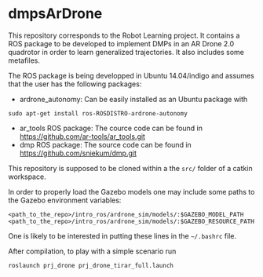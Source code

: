 # dmpsArDrone

This repository corresponds to the Robot Learning  project. It contains a ROS package to be developed to implement DMPs in an AR Drone 2.0 quadrotor in order to learn generalized trajectories. It also includes some metafiles.

The ROS package is being developped in Ubuntu 14.04/indigo and assumes that the user has the following packages:

- ardrone_autonomy: 
  Can be easily installed as an Ubuntu package with 
```shell
sudo apt-get install ros-ROSDISTRO-ardrone-autonomy
```
- ar_tools ROS package:
  The cource code can be found in https://github.com/ar-tools/ar_tools.git
- dmp ROS package:
  The source code can be found in https://github.com/sniekum/dmp.git

This repository is supposed to be cloned within a the `src/` folder of a catkin workspace.

In order to properly load the Gazebo models one may include some paths to the Gazebo environment variables:
```shell
<path_to_the_repo>/intro_ros/ardrone_sim/models/:$GAZEBO_MODEL_PATH
<path_to_the_repo>/intro_ros/ardrone_sim/models/:$GAZEBO_RESOURCE_PATH
```
One is likely to be interested in putting these lines in the ```~/.bashrc``` file.

After compilation, to play with a simple scenario run
```shell
roslaunch prj_drone prj_drone_tirar_full.launch
```
